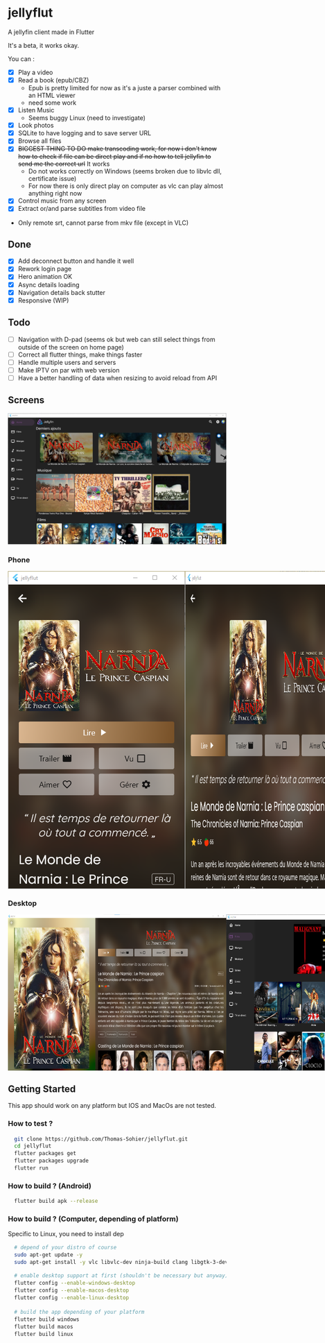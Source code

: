 # jellyflut

A jellyfin client made in Flutter

It's a beta, it works okay.
 
You can :
- [x] Play a video
- [x] Read a book (epub/CBZ)
  - Epub is pretty limited for now as it's a juste a parser combined with an HTML viewer
  - need some work
- [x] Listen Music
  - Seems buggy Linux (need to investigate)
- [x] Look photos
- [x] SQLite to have logging and to save server URL
- [x] Browse all files
- [x] ~~BIGGEST THING TO DO make transcoding work, for now i don't know how to check if file can be direct play and if no how to tell jellyfin to send me the correct url~~ It works
  - Do not works correctly on Windows (seems broken due to libvlc dll, certificate issue)
  - For now there is only direct play on computer as vlc can play almost anything right now
- [x] Control music from any screen
- [x] Extract or/and parse subtitles from video file
 - Only remote srt, cannot parse from mkv file (except in VLC)

## Done
  - [X] Add deconnect button and handle it well
  - [X] Rework login page
  - [x] Hero animation OK
  - [x] Async details loading
  - [x] Navigation details back stutter
  - [x] Responsive (WIP)

## Todo
  - [ ] Navigation with D-pad (seems ok but web can still select things from outside of the screen on home page)
  - [ ] Correct all flutter things, make things faster
  - [ ] Handle multiple users and servers
  - [ ] Make IPTV on par with web version
  - [ ] Have a better handling of data when resizing to avoid reload from API

## Screens

 <img src="./img/readme/home.png"/>

### Phone

<div style="display: flex">
 <img src="./img/readme/movie_details_phone.png"/>
 <img src="./img/readme/movie_details_tablet.png"/>
</div>

### Desktop

<div style="display: flex">
 <img src="./img/readme/movie_details_desktop.png" height="360" />
 <img src="./img/readme/movie_collection_desktop.png" height="360" />
 <img src="./img/readme/music_details_desktop.png" height="360" />
 <img src="./img/readme/music_player_desktop.png" height="360" />
</div>

## Getting Started

This app should work on any platform but IOS and MacOs are not tested.

### How to test ?

```bash
  git clone https://github.com/Thomas-Sohier/jellyflut.git
  cd jellyflut
  flutter packages get
  flutter packages upgrade
  flutter run
```

### How to build ? (Android)

```bash
  flutter build apk --release
```

### How to build ? (Computer, depending of platform)

Specific to Linux, you need to install dep

```bash
  # depend of your distro of course
  sudo apt-get update -y
  sudo apt-get install -y vlc libvlc-dev ninja-build clang libgtk-3-dev
```

```bash
  # enable desktop support at first (shouldn't be necessary but anyway)
  flutter config --enable-windows-desktop
  flutter config --enable-macos-desktop
  flutter config --enable-linux-desktop

  # build the app depending of your platform
  flutter build windows
  flutter build macos
  flutter build linux
```